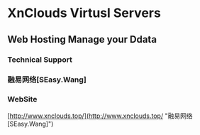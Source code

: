 # XnClouds Virtusl Servers #
## Web Hosting Manage your Ddata ##
### Technical Support ###
### **融易网络[SEasy.Wang]** ###
### **WebSite** ###
[http://www.xnclouds.top/](http://www.xnclouds.top/ "融易网络[SEasy.Wang]")